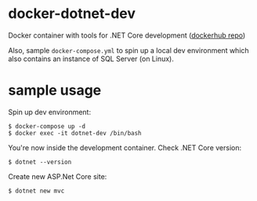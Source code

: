 # docker-dotnet-dev
Docker container with tools for .NET Core development ([dockerhub repo](https://cloud.docker.com/u/maxhorstmann/repository/docker/maxhorstmann/dotnet-dev))

Also, sample `docker-compose.yml` to spin up a local dev environment which also contains an instance of SQL Server (on Linux).


# sample usage

Spin up dev environment:

```
$ docker-compose up -d
$ docker exec -it dotnet-dev /bin/bash
```

You're now inside the development container. Check .NET Core version:
```
$ dotnet --version
```

Create new ASP.Net Core site:
```
$ dotnet new mvc
```




